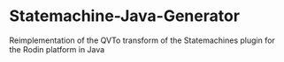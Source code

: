 Statemachine-Java-Generator
===========================

Reimplementation of the QVTo transform of the Statemachines plugin for the Rodin platform in Java
